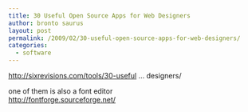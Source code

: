 ```yaml
---
title: 30 Useful Open Source Apps for Web Designers
author: bronto saurus
layout: post
permalink: /2009/02/30-useful-open-source-apps-for-web-designers/
categories:
  - software
---
```

<a href="http://sixrevisions.com/tools/30-useful-open-source-apps-for-web-designers/" target="_blank" >http://sixrevisions.com/tools/30-useful &#8230; designers/</a>

one of them is also a font editor  
<a href="http://fontforge.sourceforge.net/" target="_blank" >http://fontforge.sourceforge.net/</a>